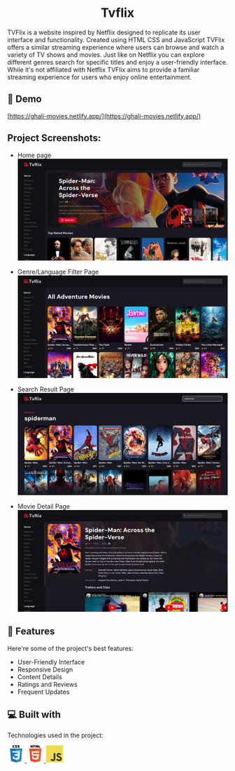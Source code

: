 <h1 align="center" id="title">Tvflix</h1>



<p id="description">TVFlix is a website inspired by Netflix designed to replicate its user interface and functionality. Created using HTML CSS and JavaScript TVFlix offers a similar streaming experience where users can browse and watch a variety of TV shows and movies. Just like on Netflix you can explore different genres search for specific titles and enjoy a user-friendly interface. While it's not affiliated with Netflix TVFlix aims to provide a familiar streaming experience for users who enjoy online entertainment.</p>

<h2>🚀 Demo</h2>

[https://ghali-movies.netlify.app/](https://ghali-movies.netlify.app/)

<h2>Project Screenshots:</h2>

*    Home page
![Tvflix Desktop Demo](./Screenshots/Screenshot_146.png)


*    Genre/Language Filter Page
![Tvflix Desktop Demo](./Screenshots/Screenshot_147.png)


*    Search Result Page
![Tvflix Desktop Demo](./Screenshots/Screenshot_148.png)


*    Movie Detail Page
![Tvflix Desktop Demo](./Screenshots/Screenshot_149.png)

  
<h2>🧐 Features</h2>

Here're some of the project's best features:

*   User-Friendly Interface
*   Responsive Design
*   Content Details
*   Ratings and Reviews
*   Frequent Updates

  
  
<h2>💻 Built with</h2>

Technologies used in the project:

<p align="left"> <a href="https://www.w3schools.com/css/" target="_blank" rel="noreferrer"> <img src="https://raw.githubusercontent.com/devicons/devicon/master/icons/css3/css3-original-wordmark.svg" alt="css3" width="40" height="40"/> </a> <a href="https://www.w3.org/html/" target="_blank" rel="noreferrer"> <img src="https://raw.githubusercontent.com/devicons/devicon/master/icons/html5/html5-original-wordmark.svg" alt="html5" width="40" height="40"/> </a> <a href="https://developer.mozilla.org/en-US/docs/Web/JavaScript" target="_blank" rel="noreferrer"> <img src="https://raw.githubusercontent.com/devicons/devicon/master/icons/javascript/javascript-original.svg" alt="javascript" width="40" height="40"/> </a> </p>
